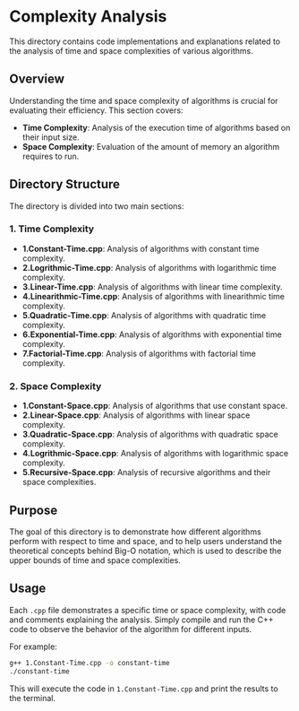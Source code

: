# Complexity Analysis

This directory contains code implementations and explanations related to the analysis of time and space complexities of various algorithms.

## Overview

Understanding the time and space complexity of algorithms is crucial for evaluating their efficiency. This section covers:

- **Time Complexity**: Analysis of the execution time of algorithms based on their input size.
- **Space Complexity**: Evaluation of the amount of memory an algorithm requires to run.

## Directory Structure

The directory is divided into two main sections:

### 1. Time Complexity
- **1.Constant-Time.cpp**: Analysis of algorithms with constant time complexity.
- **2.Logrithmic-Time.cpp**: Analysis of algorithms with logarithmic time complexity.
- **3.Linear-Time.cpp**: Analysis of algorithms with linear time complexity.
- **4.Linearithmic-Time.cpp**: Analysis of algorithms with linearithmic time complexity.
- **5.Quadratic-Time.cpp**: Analysis of algorithms with quadratic time complexity.
- **6.Exponential-Time.cpp**: Analysis of algorithms with exponential time complexity.
- **7.Factorial-Time.cpp**: Analysis of algorithms with factorial time complexity.

### 2. Space Complexity
- **1.Constant-Space.cpp**: Analysis of algorithms that use constant space.
- **2.Linear-Space.cpp**: Analysis of algorithms with linear space complexity.
- **3.Quadratic-Space.cpp**: Analysis of algorithms with quadratic space complexity.
- **4.Logrithmic-Space.cpp**: Analysis of algorithms with logarithmic space complexity.
- **5.Recursive-Space.cpp**: Analysis of recursive algorithms and their space complexities.

## Purpose

The goal of this directory is to demonstrate how different algorithms perform with respect to time and space, and to help users understand the theoretical concepts behind Big-O notation, which is used to describe the upper bounds of time and space complexities.

## Usage

Each `.cpp` file demonstrates a specific time or space complexity, with code and comments explaining the analysis. Simply compile and run the C++ code to observe the behavior of the algorithm for different inputs.

For example:
```bash
g++ 1.Constant-Time.cpp -o constant-time
./constant-time
```

This will execute the code in `1.Constant-Time.cpp` and print the results to the terminal.

